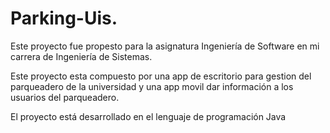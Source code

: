 # Parking-Uis.

Este proyecto fue propesto para la asignatura Ingeniería de Software en mi carrera de Ingeniería de Sistemas.

Este proyecto esta compuesto por una app de escritorio para gestion del parqueadero de la universidad y una app movil dar 
información a los usuarios del parqueadero.

El proyecto está desarrollado en el lenguaje de programación Java
